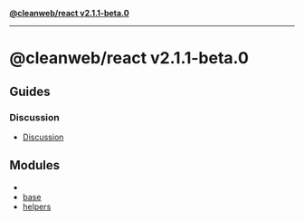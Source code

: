[**@cleanweb/react v2.1.1-beta.0**](README.md)

***

# @cleanweb/react v2.1.1-beta.0

## Guides

### Discussion

- [Discussion](documents/Discussion.md)

## Modules

- [](README.md)
- [base](base/README.md)
- [helpers](helpers/README.md)
